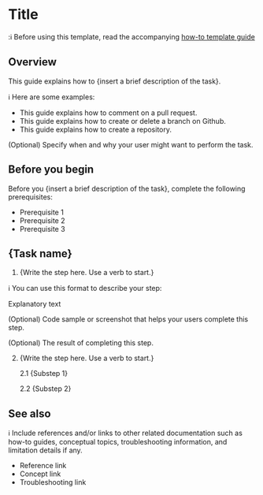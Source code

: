 # Title

::information_source: Before using this template, read the accompanying [how-to template guide](how-to-template-guide.md)

## Overview

This guide explains how to {insert a brief description of the task}.

:information_source: Here are some examples:

- This guide explains how to comment on a pull request.
- This guide explains how to create or delete a branch on Github.
- This guide explains how to create a repository.

(Optional) Specify when and why your user might want to perform the task.

## Before you begin

Before you {insert a brief description of the task}, complete the following prerequisites:

- Prerequisite 1
- Prerequisite 2
- Prerequisite 3

## {Task name}

1. {Write the step here. Use a verb to start.}

:information_source: You can use this format to describe your step:

Explanatory text

(Optional) Code sample or screenshot that helps your users complete this step.

(Optional) The result of completing this step.

2.  {Write the step here. Use a verb to start.}

    2.1 {Substep 1}

    2.2 {Substep 2}

## See also

:information_source: Include references and/or links to other related documentation such as how-to guides, conceptual topics, troubleshooting information, and limitation details if any.

- Reference link
- Concept link
- Troubleshooting link
